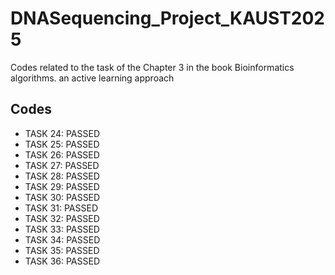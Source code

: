 # DNASequencing_Project_KAUST2025
Codes related to the task of the Chapter 3 in the book Bioinformatics algorithms. an active learning approach
## Codes
- TASK 24: PASSED
- TASK 25: PASSED
- TASK 26: PASSED
- TASK 27: PASSED
- TASK 28: PASSED
- TASK 29: PASSED
- TASK 30: PASSED
- TASK 31: PASSED
- TASK 32: PASSED
- TASK 33: PASSED
- TASK 34: PASSED
- TASK 35: PASSED
- TASK 36: PASSED
